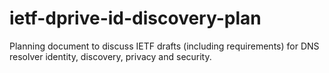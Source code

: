 # ietf-dprive-id-discovery-plan
Planning document to discuss IETF drafts (including requirements) for DNS resolver identity, discovery, privacy and security.
